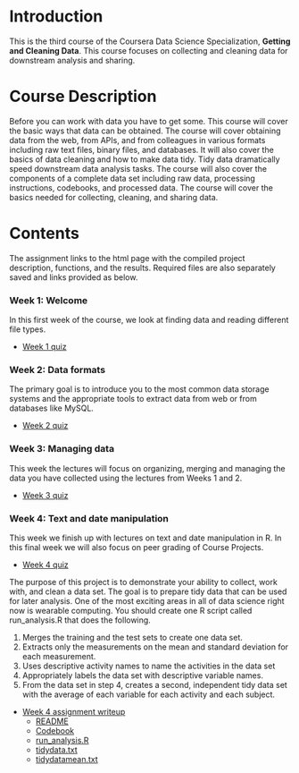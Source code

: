 # Introduction
This is the third course of the Coursera Data Science Specialization, **Getting and Cleaning Data**. This course focuses on collecting and cleaning data for downstream analysis and sharing.

# Course Description
Before you can work with data you have to get some. This course will cover the basic ways that data can be obtained. The course will cover obtaining data from the web, from APIs, and from colleagues in various formats including raw text files, binary files, and databases. It will also cover the basics of data cleaning and how to make data tidy. Tidy data dramatically speed downstream data analysis tasks. The course will also cover the components of a complete data set including raw data, processing instructions, codebooks, and processed data. The course will cover the basics needed for collecting, cleaning, and sharing data.

# Contents
The assignment links to the html page with the compiled project description, functions, and the results. Required files are also separately saved and links provided as below.

### Week 1: Welcome
In this first week of the course, we look at finding data and reading different file types.
- [Week 1 quiz](https://wamber-aww.github.io/coursera-data-science/Course03_GetAndCleanData/W1Quiz.html)  

### Week 2: Data formats
The primary goal is to introduce you to the most common data storage systems and the appropriate tools to extract data from web or from databases like MySQL.
- [Week 2 quiz](https://wamber-aww.github.io/coursera-data-science/Course03_GetAndCleanData/W2Quiz.html)  

### Week 3: Managing data
This week the lectures will focus on organizing, merging and managing the data you have collected using the lectures from Weeks 1 and 2.
- [Week 3 quiz](https://wamber-aww.github.io/coursera-data-science/Course03_GetAndCleanData/W3Quiz.html)  

### Week 4: Text and date manipulation
This week we finish up with lectures on text and date manipulation in R. In this final week we will also focus on peer grading of Course Projects.
- [Week 4 quiz](https://wamber-aww.github.io/coursera-data-science/Course03_GetAndCleanData/W4Quiz.html)

The purpose of this project is to demonstrate your ability to collect, work with, and clean a data set. The goal is to prepare tidy data that can be used for later analysis. One of the most exciting areas in all of data science right now is wearable computing. You should create one R script called run_analysis.R that does the following.
1. Merges the training and the test sets to create one data set.
2. Extracts only the measurements on the mean and standard deviation for each measurement.
3. Uses descriptive activity names to name the activities in the data set
4. Appropriately labels the data set with descriptive variable names.
5. From the data set in step 4, creates a second, independent tidy data set with the average of each variable for each activity and each subject.
- [Week 4 assignment writeup](https://wamber-aww.github.io/coursera-data-science/Course03_GetAndCleanData/W4Hw.html)
	- [README](https://github.com/wamber-aww/coursera-data-science/blob/gh-pages/Course03_GetAndCleanData/about.md)
	- [Codebook](https://github.com/wamber-aww/coursera-data-science/blob/gh-pages/Course03_GetAndCleanData/codeBook.md)
	- [run_analysis.R](https://github.com/wamber-aww/coursera-data-science/blob/gh-pages/Course03_GetAndCleanData/run_analysis.R)
	- [tidydata.txt](https://github.com/wamber-aww/coursera-data-science/blob/gh-pages/Course03_GetAndCleanData/tidyData.txt)
	- [tidydatamean.txt](https://github.com/wamber-aww/coursera-data-science/blob/gh-pages/Course03_GetAndCleanData/tidyDataMean.txt)
